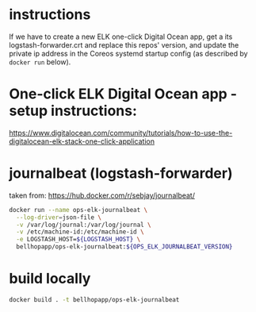 # instructions

If we have to create a new ELK one-click Digital Ocean app, get a its
logstash-forwarder.crt and replace this repos' version, and update the private
ip address in the Coreos systemd startup config (as described by `docker run`
below).

# One-click ELK Digital Ocean app - setup instructions:

https://www.digitalocean.com/community/tutorials/how-to-use-the-digitalocean-elk-stack-one-click-application

# journalbeat (logstash-forwarder)

taken from: https://hub.docker.com/r/sebjay/journalbeat/

```sh
docker run --name ops-elk-journalbeat \
  --log-driver=json-file \
  -v /var/log/journal:/var/log/journal \
  -v /etc/machine-id:/etc/machine-id \
  -e LOGSTASH_HOST=${LOGSTASH_HOST} \
  bellhopapp/ops-elk-journalbeat:${OPS_ELK_JOURNALBEAT_VERSION}
```

# build locally

```sh
docker build . -t bellhopapp/ops-elk-journalbeat
```
